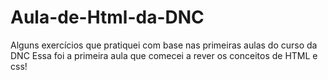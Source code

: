 # Aula-de-Html-da-DNC
Alguns exercícios que pratiquei com base nas primeiras aulas do curso da DNC
Essa foi a primeira aula que comecei a rever os conceitos de HTML e css!
